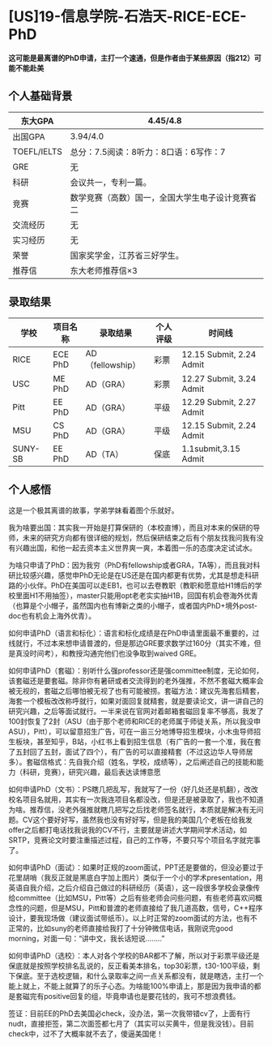 # **[US]19-信息学院-石浩天-RICE-ECE-PhD**

**这可能是最离谱的PhD申请，主打一个速通，但是作者由于某些原因（指212）可能不能赴美**

## **个人基础背景**

| 东大GPA | 4.45/4.8 |
| --- | --- |
| 出国GPA | 3.94/4.0 |
| TOEFL/IELTS | 总分：7.5阅读：8听力：8口语：6写作：7 |
| GRE | 无 |
| 科研 | 会议共一，专利一篇。 |
| 竞赛 | 数学竞赛（高数）国一，全国大学生电子设计竞赛省二 |
| 交流经历 | 无 |
| 实习经历 | 无 |
| 荣誉 | 国家奖学金，江苏省三好学生。 |
| 推荐信 | 东大老师推荐信×3 |

## **录取结果**

| 学校 | 项目名称 | 录取结果 | 个人评级 | 时间线 |
| --- | --- | --- | --- | --- |
| RICE | ECE PhD | AD（fellowship） | 彩票 | 12.15 Submit, 2.24 Admit |
| USC | ME PhD | AD（GRA） | 彩票 | 12.27 Submit, 3.24 Admit |
| Pitt | EE PhD | AD（GRA） | 平级 | 12.29 Submit, 2.27 Admit |
| MSU | CS PhD | AD（GRA） | 平级 | 12.15 Submit, 2.24 Admit |
| SUNY-SB | EE PhD | AD（TA） | 保底 | 1.1submit,3.15 Admit |

## **个人感悟**

这是一个极其离谱的故事，学弟学妹看着图个乐就好。

我为啥要出国：其实我一开始是打算保研的（本校直博），而且对本来的保研的导师，未来的研究方向都有很详细的规划，然后保研结束之后有个朋友找我问我有没有兴趣出国，和他一起去资本主义世界爽一爽，本着图一乐的态度决定试试水。

为啥只申请了PhD：因为我穷（PhD有fellowship或者GRA，TA等），而且我对科研比较感兴趣，感觉申PhD无论是在US还是在国内都更有优势，尤其是想走科研路的小伙伴。PhD在美国可以走EB1，也可以去卷教职（教职和愿意给H1博后的学校里面H1不用抽签），master只能用opt老老实实抽H1B，回国有机会卷海外优青（也算是个小帽子，虽然国内也有博新之类的小帽子，或者国内PhD+境外post-doc也有机会上海外优青）。

如何申请PhD（语言和标化）：语言和标化成绩是在PhD申请里面最不重要的，过线就行，不过本来想申请普渡的，但是那边GRE要求数学过160分（其实不难，但是真没时间考），和教授沟通完他们也没争取到waived GRE。

如何申请PhD（套磁）：别听什么强professor还是强committee制度，无论如何，该套磁还是要套磁。除非你有暑研或者交流得到的老外强推，不然不套磁大概率会被无视的，套磁之后哪怕被无视了也有可能被捞。套磁方法：建议先海套后精套，海套一个模板改改称呼就行，如果对面回复就精套，就是要读论文，讲一讲自己的研究兴趣，之后等面试就行。一半来说在官网对着邮箱套磁回复率不够高，我发了100封恢复了2封（ASU（由于那个老师和RICE的老师属于师徒关系，所以我没申ASU），Pitt），可以留意招生广告，可在一亩三分地博导招生模块，小木虫导师招生板块，甚至知乎，B站，小红书上看到招生信息（有广告的一套一个准，我在套了五封回了五封，面试了四个），有广告的可以直接精套（不过这边华人导师居多）。套磁信格式：先自我介绍（姓名，学校，成绩等），之后阐述自己的技能和能力（科研，竞赛），研究兴趣，最后表达读博意愿

如何申请PhD（文书）：PS瞎几把乱写，我就写了一份（好几处还是机翻），改改校名项目名就用，其实有一次我连项目名都没改，但是还是被录取了，我也不知道为啥。推荐信，没老外强推就瞎几把写之后找老师签名就行，本质就是解决有无问题。CV这个要好好写，虽然我也没有好好写，但是我的美国几个老板在给我发offer之后都打电话找我说我的CV不行，主要就是讲述大学期间学术活动，如SRTP，竞赛论文时要注重描述过程，自己的工作等，不要只写个项目名字就完事了。

如何申请PhD（面试）：如果时正规的zoom面试，PPT还是要做的，但没必要过于花里胡哨（我反正就是黑底白字加上图片）类似于一个小的学术presentation，用英语自我介绍，之后介绍自己做过的科研经历（英语），这一段很多学校会录像传给committee（比如MSU，Pitt等）之后有些老师会问些问题，有些老师喜欢问概念性的问题，但是MSU，Pitt和普渡的老师直接给了我几道高数，信号，C++程序设计，要我现场做（建议面试带纸币）。以上时正常的zoom面试的方法，也有不正常的，比如suny的老师直接给我打了十分钟微信电话，我刚说完good morning，对面一句：“讲中文，我长话短说……..”

如何申请PhD（选校）：本人对各个学校的BAR都不了解，所以对于彩票平级还是保底就是按照学校排名乱说的，反正看美本排名，top30彩票，t30-100平级，剩下保底。至于选校逻辑，和什么录取率之间一点关系都没有，就是瞎选，主打一个能上就上，不能上就算了的乐子心态。为啥能100%申请上，那是因为我申请的都是套磁完有positive回复的组，毕竟申请也是要花钱的，我可不想浪费钱。

签证：目前EE的PhD去美国必check，没办法，第一次我带错cv了，上面有行nudt，直接拒签，第二次面签都七月了（其实可以买黄牛，但是我没钱）。目前check中，过不了大概率就不去了，傻逼美国佬！

